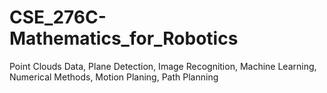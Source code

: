 # CSE_276C-Mathematics_for_Robotics
Point Clouds Data, Plane Detection, Image Recognition, Machine Learning, Numerical Methods, Motion Planing, Path Planning
